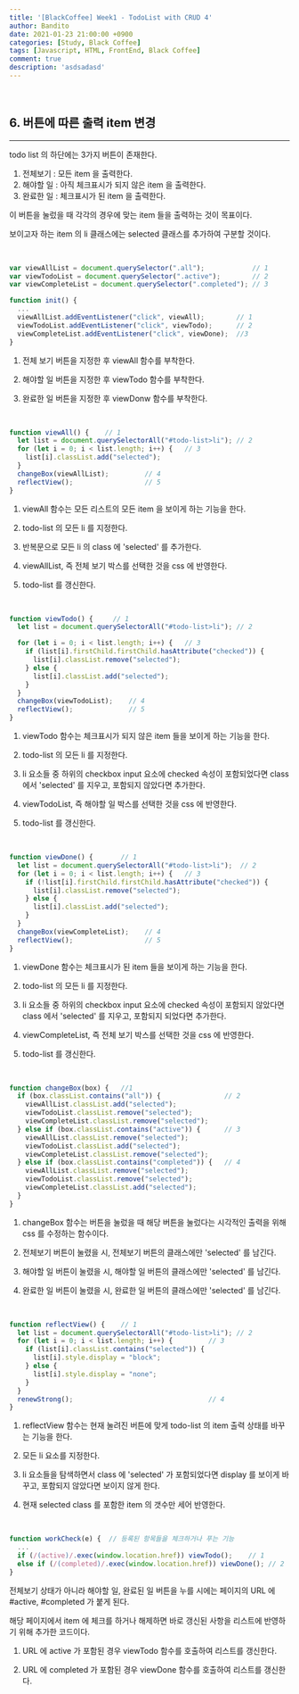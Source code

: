 ```yaml
---
title: '[BlackCoffee] Week1 - TodoList with CRUD 4'
author: Bandito
date: 2021-01-23 21:00:00 +0900
categories: [Study, Black Coffee]
tags: [Javascript, HTML, FrontEnd, Black Coffee]
comment: true
description: 'asdsadasd'
---
```


<br/>

## 6. 버튼에 따른 출력 item 변경   
***

todo list 의 하단에는 3가지 버튼이 존재한다.   

1. 전체보기 : 모든 item 을 출력한다.
2. 해야할 일 : 아직 체크표시가 되지 않은 item 을 출력한다.
3. 완료한 일 : 체크표시가 된 item 을 출력한다.

이 버튼을 눌렀을 때 각각의 경우에 맞는 item 들을 출력하는 것이 목표이다.

보이고자 하는 item 의 li 클래스에는 selected 클래스를 추가하여 구분할 것이다.


<script src="https://gist.github.com/Suppplier/4880a615e590e70310accdddbb162080.js"></script>

<br/>

```javascript
var viewAllList = document.querySelector(".all");            // 1
var viewTodoList = document.querySelector(".active");        // 2
var viewCompleteList = document.querySelector(".completed"); // 3

function init() {   
  ...
  viewAllList.addEventListener("click", viewAll);        // 1
  viewTodoList.addEventListener("click", viewTodo);      // 2
  viewCompleteList.addEventListener("click", viewDone);  //3
}
```

1. 전체 보기 버튼을 지정한 후 viewAll 함수를 부착한다.

2. 해야할 일 버튼을 지정한 후 viewTodo 함수를 부착한다.

3. 완료한 일 버튼을 지정한 후 viewDonw 함수를 부착한다.


<br/>

```javascript
function viewAll() {    // 1
  let list = document.querySelectorAll("#todo-list>li"); // 2
  for (let i = 0; i < list.length; i++) {   // 3
    list[i].classList.add("selected");
  }
  changeBox(viewAllList);         // 4
  reflectView();                  // 5
}
```

1. viewAll 함수는 모든 리스트의 모든 item 을 보이게 하는 기능을 한다.

2. todo-list 의 모든 li 를 지정한다.

3. 반복문으로 모든 li 의 class 에 'selected' 를 추가한다.

4. viewAllList, 즉 전체 보기 박스를 선택한 것을 css 에 반영한다.

5. todo-list 를 갱신한다.


<br/>

```javascript
function viewTodo() {     // 1
  let list = document.querySelectorAll("#todo-list>li"); // 2

  for (let i = 0; i < list.length; i++) {   // 3
    if (list[i].firstChild.firstChild.hasAttribute("checked")) {
      list[i].classList.remove("selected");
    } else {
      list[i].classList.add("selected");
    }
  }
  changeBox(viewTodoList);    // 4
  reflectView();              // 5
}
```

1. viewTodo 함수는 체크표시가 되지 않은 item 들을 보이게 하는 기능을 한다.

2. todo-list 의 모든 li 를 지정한다.

3. li 요소들 중 하위의 checkbox input 요소에 checked 속성이 포함되었다면 class 에서 'selected' 를 지우고, 포함되지 않았다면 추가한다.

4. viewTodoList, 즉 해야할 일 박스를 선택한 것을 css 에 반영한다.

5. todo-list 를 갱신한다.


<br/>

```javascript
function viewDone() {       // 1
  let list = document.querySelectorAll("#todo-list>li");  // 2
  for (let i = 0; i < list.length; i++) {   // 3
    if (!list[i].firstChild.firstChild.hasAttribute("checked")) {
      list[i].classList.remove("selected");
    } else {
      list[i].classList.add("selected");
    }
  }
  changeBox(viewCompleteList);    // 4
  reflectView();                  // 5
}
```

1. viewDone 함수는 체크표시가 된 item 들을 보이게 하는 기능을 한다.

2. todo-list 의 모든 li 를 지정한다.

3. li 요소들 중 하위의 checkbox input 요소에 checked 속성이 포함되지 않았다면 class 에서 'selected' 를 지우고, 포함되지 되었다면 추가한다.

4. viewCompleteList, 즉 전체 보기 박스를 선택한 것을 css 에 반영한다.

5. todo-list 를 갱신한다.


<br/>

```javascript
function changeBox(box) {   //1
  if (box.classList.contains("all")) {                // 2
    viewAllList.classList.add("selected");
    viewTodoList.classList.remove("selected");
    viewCompleteList.classList.remove("selected");
  } else if (box.classList.contains("active")) {      // 3
    viewAllList.classList.remove("selected");
    viewTodoList.classList.add("selected");
    viewCompleteList.classList.remove("selected");
  } else if (box.classList.contains("completed")) {   // 4
    viewAllList.classList.remove("selected");
    viewTodoList.classList.remove("selected");
    viewCompleteList.classList.add("selected");
  }
}
```

1. changeBox 함수는 버튼을 눌렀을 때 해당 버튼을 눌렀다는 시각적인 출력을 위해 css 를 수정하는 함수이다.

2. 전체보기 버튼이 눌렸을 시, 전체보기 버튼의 클래스에만 'selected' 를 남긴다.

3. 해야할 일 버튼이 눌렸을 시, 해야할 일 버튼의 클래스에만 'selected' 를 남긴다.

4. 완료한 일 버튼이 눌렸을 시, 완료한 일 버튼의 클래스에만 'selected' 를 남긴다.


<br/>

```javascript
function reflectView() {    // 1
  let list = document.querySelectorAll("#todo-list>li"); // 2
  for (let i = 0; i < list.length; i++) {         // 3
    if (list[i].classList.contains("selected")) {
      list[i].style.display = "block";
    } else {
      list[i].style.display = "none";
    }
  }
  renewStrong();                                  // 4
}
```

1. reflectView 함수는 현재 눌려진 버튼에 맞게 todo-list 의 item 출력 상태를 바꾸는 기능을 한다.

2. 모든 li 요소를 지정한다.

3. li 요소들을 탐색하면서 class 에 'selected' 가 포함되었다면 display 를 보이게 바꾸고, 포함되지 않았다면 보이지 않게 한다.

4. 현재 selected class 를 포함한 item 의 갯수만 세어 반영한다.

<br/>

```javascript
function workCheck(e) {  // 등록된 항목들을 체크하거나 푸는 기능 
  ...
  if (/(active)/.exec(window.location.href)) viewTodo();    // 1
  else if (/(completed)/.exec(window.location.href)) viewDone(); // 2
}
```

전체보기 상태가 아니라 해야할 일, 완료된 일 버튼을 누를 시에는 페이지의 URL 에 #active, #completed 가 붙게 된다.    

해당 페이지에서 item 에 체크를 하거나 해제하면 바로 갱신된 사항을 리스트에 반영하기 위해 추가한 코드이다.

1. URL 에 active 가 포함된 경우 viewTodo 함수를 호출하여 리스트를 갱신한다.

2. URL 에 completed 가 포함된 경우 viewDone 함수를 호출하여 리스트를 갱신한다.